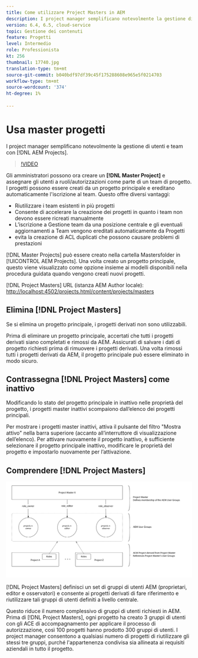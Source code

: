```yaml
---
title: Come utilizzare Project Masters in AEM
description: I project manager semplificano notevolmente la gestione di utenti e team con AEM Projects.
version: 6.4, 6.5, cloud-service
topic: Gestione dei contenuti
feature: Progetti
level: Intermedio
role: Professionista
kt: 256
thumbnail: 17740.jpg
translation-type: tm+mt
source-git-commit: b040bdf97df39c45f175288608e965e5f0214703
workflow-type: tm+mt
source-wordcount: '374'
ht-degree: 1%

---
```



# Usa master progetti

I project manager semplificano notevolmente la gestione di utenti e team con [!DNL AEM Projects].

>[!VIDEO](https://video.tv.adobe.com/v/17740/?quality=12&learn=on)

Gli amministratori possono ora creare un **[!DNL Master Project]** e assegnare gli utenti a ruoli/autorizzazioni come parte di un team di progetto. I progetti possono essere creati da un progetto principale e ereditano automaticamente l&#39;iscrizione al team. Questo offre diversi vantaggi:

* Riutilizzare i team esistenti in più progetti
* Consente di accelerare la creazione dei progetti in quanto i team non devono essere ricreati manualmente
* L’iscrizione a Gestione team da una posizione centrale e gli eventuali aggiornamenti a Team vengono ereditati automaticamente da Progetti
* evita la creazione di ACL duplicati che possono causare problemi di prestazioni

[!DNL Master Projects] può essere creato nella cartella   Mastersfolder in  [!UICONTROL AEM Projects]. Una volta creato un progetto principale, questo viene visualizzato come opzione insieme ai modelli disponibili nella procedura guidata quando vengono creati nuovi progetti.

[!DNL Project Masters] URL (istanza AEM Author locale):  [http://localhost:4502/projects.html/content/projects/masters](http://localhost:4502/projects.html/content/projects/masters)

## Elimina [!DNL Project Masters]

Se si elimina un progetto principale, i progetti derivati non sono utilizzabili.

Prima di eliminare un progetto principale, accertati che tutti i progetti derivati siano completati e rimossi da AEM. Assicurati di salvare i dati di progetto richiesti prima di rimuovere i progetti derivati. Una volta rimossi tutti i progetti derivati da AEM, il progetto principale può essere eliminato in modo sicuro.

## Contrassegna [!DNL Project Masters] come inattivo

Modificando lo stato del progetto principale in inattivo nelle proprietà del progetto, i progetti master inattivi scompaiono dall’elenco dei progetti principali.

Per mostrare i progetti master inattivi, attiva il pulsante del filtro &quot;Mostra attivo&quot; nella barra superiore (accanto all’interruttore di visualizzazione dell’elenco). Per attivare nuovamente il progetto inattivo, è sufficiente selezionare il progetto principale inattivo, modificare le proprietà del progetto e impostarlo nuovamente per l’attivazione.

## Comprendere [!DNL Project Masters]

![Vista tecnica dei master del progetto](assets/use-project-masters/project-masters-architecture.png)

[!DNL Project Masters] definisci un set di gruppi di utenti AEM (proprietari, editor e osservatori) e consente ai progetti derivati di fare riferimento e riutilizzare tali gruppi di utenti definiti a livello centrale.

Questo riduce il numero complessivo di gruppi di utenti richiesti in AEM. Prima di [!DNL Project Masters], ogni progetto ha creato 3 gruppi di utenti con gli ACE di accompagnamento per applicare il processo di autorizzazione, così 100 progetti hanno prodotto 300 gruppi di utenti. I project manager consentono a qualsiasi numero di progetti di riutilizzare gli stessi tre gruppi, purché l&#39;appartenenza condivisa sia allineata ai requisiti aziendali in tutto il progetto.
